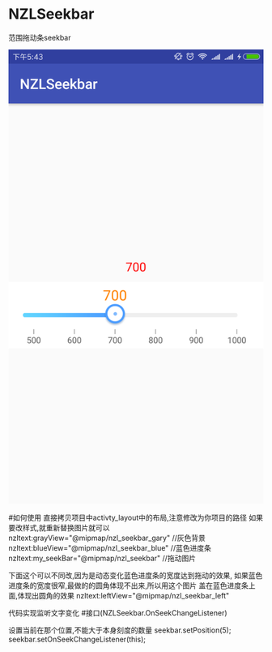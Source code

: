 # NZLSeekbar
范围拖动条seekbar

![](https://github.com/737297447/NZLSeekbar/blob/master/Screenshot_2017-05-08-17-43-38-896_com.nzl.seekba.png)

#如何使用
直接拷贝项目中activty_layout中的布局,注意修改为你项目的路径
如果要改样式,就重新替换图片就可以
nzltext:grayView="@mipmap/nzl_seekbar_gary" //灰色背景
nzltext:blueView="@mipmap/nzl_seekbar_blue" //蓝色进度条
nzltext:my_seekBar="@mipmap/nzl_seekbar" //拖动图片

下面这个可以不同改,因为是动态变化蓝色进度条的宽度达到拖动的效果,
如果蓝色进度条的宽度很窄,最做的的圆角体现不出来,所以用这个图片
盖在蓝色进度条上面,体现出圆角的效果
nzltext:leftView="@mipmap/nzl_seekbar_left"



代码实现监听文字变化 
#接口(NZLSeekbar.OnSeekChangeListener)

设置当前在那个位置,不能大于本身刻度的数量
seekbar.setPosition(5);
seekbar.setOnSeekChangeListener(this);

